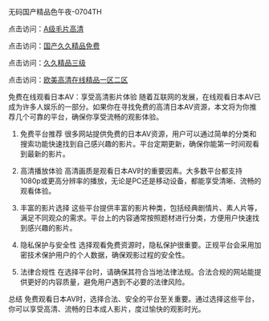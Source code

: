 
无码国产精品色午夜-0704TH

点击访问：<a href="https://cfad.pages.dev/">A级毛片高清</a>

点击访问：<a href="https://tfda.pages.dev/">国产久久精品免费</a>

点击访问：<a href="https://gfd-5xg.pages.dev/">久久精品三级</a>

点击访问：<a href="https://fdhf-454.pages.dev/">欧美高清在线精品一区二区</a>


免费在线观看日本AV：享受高清影片体验
随着互联网的发展，在线观看日本AV已成为许多人娱乐的一部分。如果你在寻找免费的高清日本AV资源，本文将为你推荐几个可靠的平台，确保你享受流畅的观影体验。

1. 免费平台推荐
很多网站提供免费的日本AV资源，用户可以通过简单的分类和搜索功能快速找到自己感兴趣的影片。平台定期更新，确保你能第一时间观看到最新的影片。

2. 高清播放体验
高清画质是观看日本AV时的重要因素。大多数平台都支持1080p或更高分辨率的播放，无论是PC还是移动设备，都能享受清晰、流畅的观看体验。

3. 丰富的影片选择
这些平台提供丰富的影片种类，包括经典剧情片、素人片等，满足不同观众的需求。平台上的内容通常按照题材进行分类，方便用户快速找到感兴趣的影片。

4. 隐私保护与安全性
选择观看免费资源时，隐私保护很重要。正规平台会采用加密技术保护用户的个人数据，确保观影过程的安全性。

5. 法律合规性
在选择平台时，请确保其符合当地法律法规。合法合规的网站能提供更好的内容质量，避免用户遇到不必要的法律风险。

总结
免费观看日本AV时，选择合法、安全的平台至关重要。通过选择这些平台，你可以享受高清、流畅的日本成人影片，度过愉快的观影时光。






<span style="display:none;">[Canonical link]( https://github.com/ts824154/425445 ）</span>
